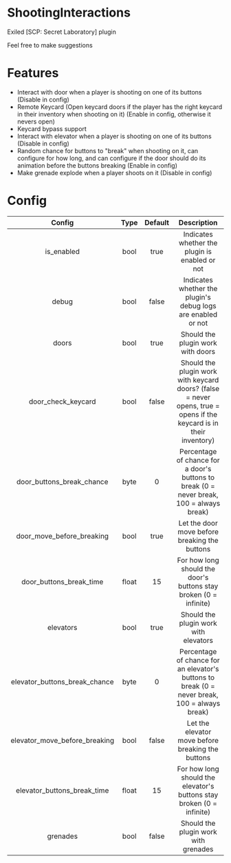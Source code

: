 # ShootingInteractions
Exiled [SCP: Secret Laboratory] plugin

Feel free to make suggestions

# Features
* Interact with door when a player is shooting on one of its buttons (Disable in config)
* Remote Keycard (Open keycard doors if the player has the right keycard in their inventory when shooting on it) (Enable in config, otherwise it nevers open)
* Keycard bypass support
* Interact with elevator when a player is shooting on one of its buttons (Disable in config)
* Random chance for buttons to "break" when shooting on it, can configure for how long, and can configure if the door should do its animation before the buttons breaking (Enable in config)
* Make grenade explode when a player shoots on it (Disable in config)

# Config
| Config | Type | Default | Description |
| :-------------: | :---------: | :---------: | :---------:
| is_enabled | bool | true | Indicates whether the plugin is enabled or not
| debug | bool | false | Indicates whether the plugin's debug logs are enabled or not
| doors | bool | true | Should the plugin work with doors
| door_check_keycard | bool | false | Should the plugin work with keycard doors? (false = never opens, true = opens if the keycard is in their inventory)
| door_buttons_break_chance | byte | 0 | Percentage of chance for a door's buttons to break (0 = never break, 100 = always break)
| door_move_before_breaking | bool | true | Let the door move before breaking the buttons
| door_buttons_break_time | float | 15 | For how long should the door's buttons stay broken (0 = infinite)
| elevators | bool | true | Should the plugin work with elevators
| elevator_buttons_break_chance | byte | 0 | Percentage of chance for an elevator's buttons to break (0 = never break, 100 = always break)
| elevator_move_before_breaking | bool | false | Let the elevator move before breaking the buttons
| elevator_buttons_break_time | float | 15 | For how long should the elevator's buttons stay broken (0 = infinite)
| grenades | bool | false | Should the plugin work with grenades
